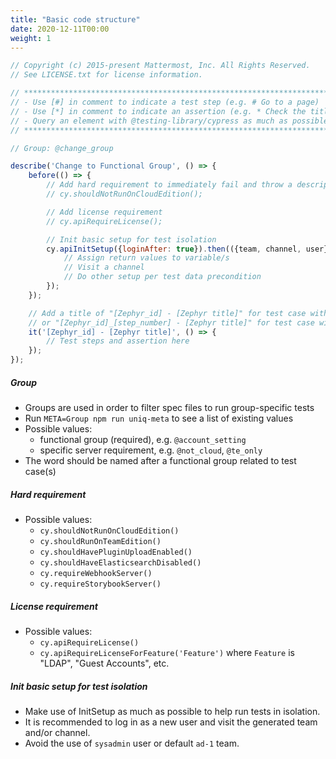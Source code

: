 ```yaml
---
title: "Basic code structure"
date: 2020-12-11T00:00
weight: 1
---
```


```javascript
// Copyright (c) 2015-present Mattermost, Inc. All Rights Reserved.
// See LICENSE.txt for license information.

// **********************************************************************
// - Use [#] in comment to indicate a test step (e.g. # Go to a page)
// - Use [*] in comment to indicate an assertion (e.g. * Check the title)
// - Query an element with @testing-library/cypress as much as possible
// **********************************************************************

// Group: @change_group

describe('Change to Functional Group', () => {
    before(() => {
        // Add hard requirement to immediately fail and throw a descriptive error if not met
        // cy.shouldNotRunOnCloudEdition();

        // Add license requirement
        // cy.apiRequireLicense();

        // Init basic setup for test isolation
        cy.apiInitSetup({loginAfter: true}).then(({team, channel, user}) => {
            // Assign return values to variable/s
            // Visit a channel
            // Do other setup per test data precondition
        });
    });

    // Add a title of "[Zephyr_id] - [Zephyr title]" for test case with single step,
    // or "[Zephyr_id]_[step_number] - [Zephyr title]" for test case with multiple steps
    it('[Zephyr_id] - [Zephyr title]', () => {
        // Test steps and assertion here
    });
});
```

##### Group
- Groups are used in order to filter spec files to run group-specific tests
- Run `META=Group npm run uniq-meta` to see a list of existing values
- Possible values:
  - functional group (required), e.g. `@account_setting`
  - specific server requirement, e.g. `@not_cloud`, `@te_only`
- The word should be named after a functional group related to test case(s)

##### Hard requirement
- Possible values:
  - `cy.shouldNotRunOnCloudEdition()`
  - `cy.shouldRunOnTeamEdition()`
  - `cy.shouldHavePluginUploadEnabled()`
  - `cy.shouldHaveElasticsearchDisabled()`
  - `cy.requireWebhookServer()`
  - `cy.requireStorybookServer()`

##### License requirement
- Possible values:
  - `cy.apiRequireLicense()`
  - `cy.apiRequireLicenseForFeature('Feature')` where `Feature` is "LDAP", "Guest Accounts", etc.

##### Init basic setup for test isolation
- Make use of InitSetup as much as possible to help run tests in isolation.
- It is recommended to log in as a new user and visit the generated team and/or channel.
- Avoid the use of `sysadmin` user or default `ad-1` team.
